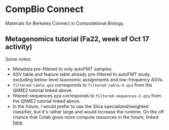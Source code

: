 # CompBio Connect
Materials for Berkeley Connect in Computational Biology.

## Metagenomics tutorial (Fa22, week of Oct 17 activity)

Some notes:
* Metadata pre-filtered to only autoFMT samples.
* ASV table and feature table already pre-filtered to autoFMT study, excluding below-level taxonomic assignments and low-frequency ASVs.
* `filtered-table.qza` corresponds to `filtered-table-4.qza` from the QIIME2 tutorial linked above.
* filtered-sequences.qza corresponds to `filtered-sequences-2.qza` from the QIIME2 tutorial linked above.
* In the future, I would prefer to use the Silva specialized/weighted classifier, but it's rather large and would increase the runtime. On the off chance that Colab gives more compute resources in the future, linked [here](https://zenodo.org/record/6395539).
